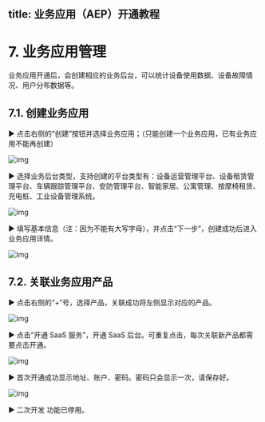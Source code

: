title: 业务应用（AEP）开通教程
---

# 7.  业务应用管理

业务应用开通后，会创建相应的业务后台，可以统计设备使用数据、设备故障情况、用户分布数据等。

## 7.1.     创建业务应用

► 点击右侧的“创建”按钮并选择业务应用；（只能创建一个业务应用，已有业务应用不能再创建）

![img](https://developer.gizwits.com/siteApi/cybertron/users/409949/media/6_1604031262901.1_1604031262901.jpg)



► 选择业务后台类型，支持创建的平台类型有：设备运营管理平台、设备租赁管理平台、车辆跟踪管理平台、安防管理平台、智能家居、公寓管理、按摩椅租赁、充电桩、工业设备管理系统。

![img](https://developer.gizwits.com/siteApi/cybertron/users/409949/media/6_1604031262937.2_1604031262937.jpg)



► 填写基本信息（注：因为不能有大写字母），并点击“下一步”，创建成功后进入业务应用详情。

![img](https://developer.gizwits.com/siteApi/cybertron/users/409949/media/6_1604031262977.3_1604031262977.jpg)



## 7.2.     关联业务应用产品

► 点击右侧的“+”号，选择产品，关联成功将左侧显示对应的产品。

![img](https://developer.gizwits.com/siteApi/cybertron/users/409949/media/6_1604031262936.4_1604031262936.jpg)



► 点击“开通 SaaS 服务”，开通 SaaS 后台。可重复点击，每次关联新产品都需要点击开通。

![img](https://developer.gizwits.com/siteApi/cybertron/users/409949/media/6_1604031262951.5_1604031262951.jpg)



► 首次开通成功显示地址、账户、密码。密码只会显示一次，请保存好。

![img](https://developer.gizwits.com/siteApi/cybertron/users/409949/media/6_1604031263088.6_1604031263088.jpg)



► 二次开发 功能已停用。
